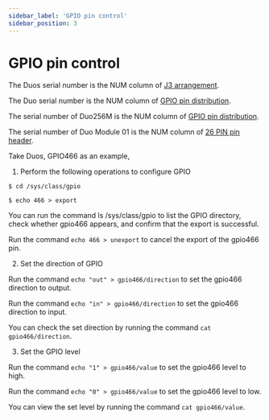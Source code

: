 ```yaml
---
sidebar_label: 'GPIO pin control'
sidebar_position: 3
---
```


# GPIO pin control

The Duos serial number is the NUM column of [J3 arrangement](https://milkv.io/zh/docs/duo/getting-started/duos#%E6%8E%92%E9%92%88-j3).

The Duo serial number is the NUM column of [GPIO pin distribution](https://milkv.io/zh/docs/duo/getting-started/duo#gpio-%E5%BC%95%E8%84%9A%E5%88%86%E5%B8%83).

The serial number of Duo256M is the NUM column of [GPIO pin distribution](https://milkv.io/zh/docs/duo/getting-started/duo256m#duo256m-gpio-%E5%BC%95%E8%84%9A%E5%88%86%E9%85%8D).

The serial number of Duo Module 01 is the NUM column of [26 PIN pin header](https://milkv.io/zh/docs/duo/getting-started/duo-module-01#26-pin-%E6%8E%92%E9%92%88).

Take Duos, GPIO466 as an example,

1. Perform the following operations to configure GPIO

```
$ cd /sys/class/gpio

$ echo 466 > export

```
You can run the command ls /sys/class/gpio to list the GPIO directory, check whether gpio466 appears, and confirm that the export is successful.

Run the command `echo 466 > unexport` to cancel the export of the gpio466 pin.

2. Set the direction of GPIO

Run the command `echo "out" > gpio466/direction` to set the gpio466 direction to output.

Run the command `echo "in" > gpio466/direction` to set the gpio466 direction to input.

You can check the set direction by running the command `cat gpio466/direction`.

3. Set the GPIO level

Run the command `echo "1" > gpio466/value` to set the gpio466 level to high.

Run the command `echo "0" > gpio466/value` to set the gpio466 level to low.

You can view the set level by running the command `cat gpio466/value`.